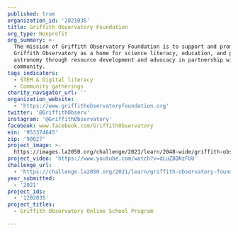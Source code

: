 ```yaml
---
published: true
organization_id: '2021035'
title: Griffith Observatory Foundation
org_type: Nonprofit
org_summary: >-
  The mission of Griffith Observatory Foundation is to support and promote
  Griffith Observatory as a home for science literacy, education, and public
  astronomy through resource development and advocacy in partnership with the
  community.
tags_indicators:
  - STEM & Digital literacy
  - Community gatherings
charity_navigator_url: ''
organization_website:
  - 'https://www.griffithobservatoryfoundation.org'
twitter: '@GriffithObserv'
instagram: '@GriffithObservatory'
facebook: www.facebook.com/GriffithObservatory
ein: '953374645'
zip: '90027'
project_image: >-
  https://images.la2050.org/challenge/2021/learn/2048-wide/griffith-observatory-foundation.jpg
project_video: 'https://www.youtube.com/watch?v=dLuZ8DNzFUU'
challenge_url:
  - 'https://challenge.la2050.org/2021/learn/griffith-observatory-foundation/'
year_submitted:
  - '2021'
project_ids:
  - '1202035'
project_titles:
  - Griffith Observatory Online School Program

---
```

